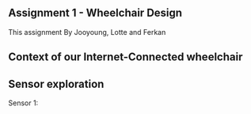 ## Assignment 1 - Wheelchair Design

This assignment
By Jooyoung, Lotte and Ferkan

## Context of our Internet-Connected wheelchair

## Sensor exploration
Sensor 1:

##
